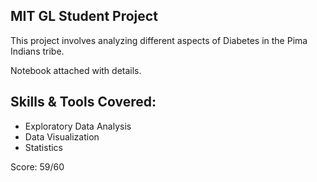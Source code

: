 ## MIT GL Student Project

This project involves analyzing different aspects of Diabetes in the Pima Indians tribe.

Notebook attached with details.

## Skills & Tools Covered: 
* Exploratory Data Analysis 
* Data Visualization
* Statistics

Score: 59/60 
